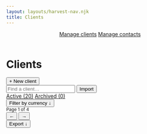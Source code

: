 ```yaml
---
layout: layouts/harvest-nav.njk
title: Clients
---
```


<header id="top-nav">
  <nav>
    <a href="#" class="is-active">Manage clients</a>
    <a href="#">Manage contacts</a>
  </nav>
</header>

<main class="narrow">
  <div class="flex justify-space-between">
    <div class="flex">
      <h1>Clients</h1>
      <button class="button primary ml-8">+ New client</button>
    </div>
    <div class="flex">
      <!-- <button class="button">Archived clients</button> -->
      <input class="input" type="text" placeholder="Find a client…">
      <button class="button">Import</button>
    </div>
  </div>

  <div class="tabs mt-24 mb-16">
    <nav>
      <a href="#" class="is-active">Active (20)</a>
      <a href="#">Archived (0)</a>
    </nav>
  </div>

  <div class="flex justify-space-between">
    <div class="flex">
      <button class="button button-sm">Filter by currency &darr;</button>
    </div>
    <div class="flex">
      <small class="ml-8 mr-4">Page 1 of 4</small>
      <div class="button-group">
        <button class="button button-sm is-disabled">&larr;</button>
        <button class="button button-sm">&rarr;</button>
      </div>
      <button class="button button-sm">Export &darr;</button>
    </div>
  </div>
</main>
